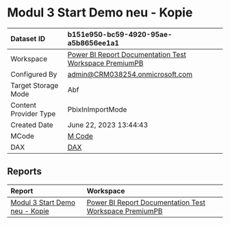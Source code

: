 



# Modul 3 Start Demo neu - Kopie

|Dataset ID|b151e950-bc59-4920-95ae-a5b8656ee1a1|
| :--- | :--- |
|Workspace|[Power BI Report Documentation Test Workspace PremiumPB](../Workspaces/Power-BI-Report-Documentation-Test-Workspace-PremiumPB.md)|
|Configured By|admin@CRM038254.onmicrosoft.com|
|Target Storage Mode|Abf|
|Content Provider Type|PbixInImportMode|
|Created Date|June 22, 2023 13:44:43|
|MCode|[M Code](./Modul-3-Start-Demo-neu---Kopie/mcode.md)|
|DAX|[DAX](./Modul-3-Start-Demo-neu---Kopie/dax.md)|

## Reports

|Report|Workspace|
| :--- | :--- |
|[Modul 3 Start Demo neu - Kopie](../Reports/Modul-3-Start-Demo-neu---Kopie.md)|[Power BI Report Documentation Test Workspace PremiumPB](../Workspaces/Power-BI-Report-Documentation-Test-Workspace-PremiumPB.md)|
